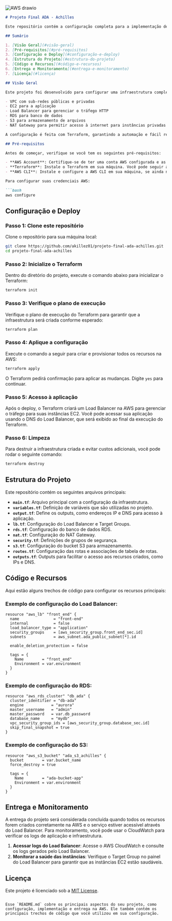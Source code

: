 
![AWS drawio](https://github.com/user-attachments/assets/f4514141-3fed-414b-ae22-05270252c200)

```markdown
# Projeto Final ADA - Achilles

Este repositório contém a configuração completa para a implementação de infraestrutura na AWS utilizando Terraform, com foco em deploy de uma aplicação web, banco de dados, balanceamento de carga e outros recursos essenciais.

## Sumário

1. [Visão Geral](#visão-geral)
2. [Pré-requisitos](#pré-requisitos)
3. [Configuração e Deploy](#configuração-e-deploy)
4. [Estrutura do Projeto](#estrutura-do-projeto)
5. [Código e Recursos](#código-e-recursos)
6. [Entrega e Monitoramento](#entrega-e-monitoramento)
7. [Licença](#licença)

## Visão Geral

Este projeto foi desenvolvido para configurar uma infraestrutura completa na AWS, incluindo:

- VPC com sub-redes públicas e privadas
- EC2 para a aplicação
- Load Balancer para gerenciar o tráfego HTTP
- RDS para banco de dados
- S3 para armazenamento de arquivos
- NAT Gateway para permitir acesso à internet para instâncias privadas

A configuração é feita com Terraform, garantindo a automação e fácil replicação da infraestrutura.

## Pré-requisitos

Antes de começar, verifique se você tem os seguintes pré-requisitos:

- **AWS Account**: Certifique-se de ter uma conta AWS configurada e as credenciais apropriadas.
- **Terraform**: Instale o Terraform em sua máquina. Você pode seguir a [documentação oficial](https://www.terraform.io/downloads.html).
- **AWS CLI**: Instale e configure a AWS CLI em sua máquina, se ainda não tiver.

Para configurar suas credenciais AWS:

```bash
aws configure
```

## Configuração e Deploy

### Passo 1: Clone este repositório

Clone o repositório para sua máquina local:

```bash
git clone https://github.com/akillez01/projeto-final-ada-achilles.git
cd projeto-final-ada-achilles
```

### Passo 2: Inicialize o Terraform

Dentro do diretório do projeto, execute o comando abaixo para inicializar o Terraform:

```bash
terraform init
```

### Passo 3: Verifique o plano de execução

Verifique o plano de execução do Terraform para garantir que a infraestrutura será criada conforme esperado:

```bash
terraform plan
```

### Passo 4: Aplique a configuração

Execute o comando a seguir para criar e provisionar todos os recursos na AWS:

```bash
terraform apply
```

O Terraform pedirá confirmação para aplicar as mudanças. Digite `yes` para continuar.

### Passo 5: Acesso à aplicação

Após o deploy, o Terraform criará um Load Balancer na AWS para gerenciar o tráfego para suas instâncias EC2. Você pode acessar sua aplicação usando o DNS do Load Balancer, que será exibido ao final da execução do Terraform.

### Passo 6: Limpeza

Para destruir a infraestrutura criada e evitar custos adicionais, você pode rodar o seguinte comando:

```bash
terraform destroy
```

## Estrutura do Projeto

Este repositório contém os seguintes arquivos principais:

- **`main.tf`**: Arquivo principal com a configuração da infraestrutura.
- **`variables.tf`**: Definição de variáveis que são utilizadas no projeto.
- **`output.tf`**: Define os outputs, como endereços IP e DNS para acesso à aplicação.
- **`lb.tf`**: Configuração do Load Balancer e Target Groups.
- **`rds.tf`**: Configuração do banco de dados RDS.
- **`nat.tf`**: Configuração do NAT Gateway.
- **`security.tf`**: Definições de grupos de segurança.
- **`s3.tf`**: Configuração do bucket S3 para armazenamento.
- **`routes.tf`**: Configuração das rotas e associações de tabela de rotas.
- **`outputs.tf`**: Outputs para facilitar o acesso aos recursos criados, como IPs e DNS.

## Código e Recursos

Aqui estão alguns trechos de código para configurar os recursos principais:

### Exemplo de configuração do Load Balancer:

```hcl
resource "aws_lb" "front_end" {
  name               = "front-end"
  internal           = false
  load_balancer_type = "application"
  security_groups    = [aws_security_group.front_end_sec.id]
  subnets            = aws_subnet.ada_public_subnet[*].id

  enable_deletion_protection = false

  tags = {
    Name        = "front_end"
    Environment = var.environment
  }
}
```

### Exemplo de configuração do RDS:

```hcl
resource "aws_rds_cluster" "db_ada" {
  cluster_identifier = "db-ada"
  engine            = "aurora"
  master_username   = "admin"
  master_password   = var.db_password
  database_name     = "mydb"
  vpc_security_group_ids = [aws_security_group.database_sec.id]
  skip_final_snapshot = true
}
```

### Exemplo de configuração do S3:

```hcl
resource "aws_s3_bucket" "ada_s3_achilles" {
  bucket        = var.bucket_name
  force_destroy = true

  tags = {
    Name        = "ada-bucket-app"
    Environment = var.environment
  }
}
```

## Entrega e Monitoramento

A entrega do projeto será considerada concluída quando todos os recursos forem criados corretamente na AWS e o serviço estiver acessível através do Load Balancer. Para monitoramento, você pode usar o CloudWatch para verificar os logs de aplicação e infraestrutura.

1. **Acessar logs do Load Balancer**: Acesse o AWS CloudWatch e consulte os logs gerados pelo Load Balancer.
2. **Monitorar a saúde das instâncias**: Verifique o Target Group no painel do Load Balancer para garantir que as instâncias EC2 estão saudáveis.

## Licença

Este projeto é licenciado sob a [MIT License](LICENSE).
```

Esse `README.md` cobre os principais aspectos do seu projeto, como configuração, implementação e entrega na AWS. Ele também contém os principais trechos de código que você utilizou em sua configuração.